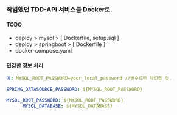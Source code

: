 ### 작업했던 TDD-API 서비스를 Docker로.
#### TODO  
- deploy > mysql > [ Dockerfile, setup.sql ]
- deploy > springboot > [ Dockerfile ]
- docker-compose.yaml


#### 민감한 정보 처리  
```yaml
예: MYSQL_ROOT_PASSWORD=your_local_password //변수로만 작성할 것.

SPRING_DATASOURCE_PASSWORD: ${MYSQL_ROOT_PASSWORD}

MYSQL_ROOT_PASSWORD: ${MYSQL_ROOT_PASSWORD}
      MYSQL_DATABASE: ${MYSQL_DATABASE}
```
